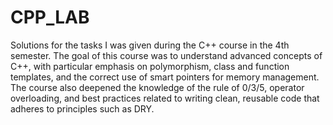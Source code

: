 # CPP_LAB

Solutions for the tasks I was given during the C++ course in the 4th semester.
The goal of this course was to understand advanced concepts of C++, with particular emphasis on polymorphism, class and function templates, and the correct use of smart pointers for memory management. The course also deepened the knowledge of the rule of 0/3/5, operator overloading, and best practices related to writing clean, reusable code that adheres to principles such as DRY.
